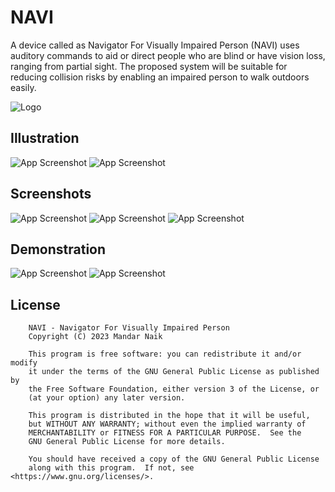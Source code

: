 # NAVI

A device called as Navigator For Visually Impaired Person (NAVI) uses auditory commands to aid or direct people who
are blind or have vision loss, ranging from partial sight. The
proposed system will be suitable for reducing collision risks by
enabling an impaired person to walk outdoors easily.

![Logo](https://cdn.jsdelivr.net/gh/mandarnaik016/NAVI@main/DOC/MIXED/PPT/Images/blind.jpg)

## Illustration

![App Screenshot](https://cdn.jsdelivr.net/gh/mandarnaik016/NAVI@main/DOC/CONF/graphic_upper_300_DPI.png)
![App Screenshot](https://cdn.jsdelivr.net/gh/mandarnaik016/NAVI@main/DOC/CONF/graphic_lower_300_DPI.png)


## Screenshots

![App Screenshot](https://cdn.jsdelivr.net/gh/mandarnaik016/NAVI@main/DOC/CONF/2023-02-12%2014_11_37-frame_300_DPI.png)
![App Screenshot](https://cdn.jsdelivr.net/gh/mandarnaik016/NAVI@main/DOC/CONF/2023-02-12%2014_13_19-frame_300_DPI.png)
![App Screenshot](https://cdn.jsdelivr.net/gh/mandarnaik016/NAVI@main/DOC/CONF/2023-02-12%2014_16_20-frame_300_DPI.png)

## Demonstration

![App Screenshot](https://cdn.jsdelivr.net/gh/mandarnaik016/NAVI@main/DOC/CONF/Glasses_300_DPI.png.png)
![App Screenshot](https://cdn.jsdelivr.net/gh/mandarnaik016/NAVI@main/DOC/CONF/prototype_shoe_300_DPI.png)

## License

```
    NAVI - Navigator For Visually Impaired Person
    Copyright (C) 2023 Mandar Naik

    This program is free software: you can redistribute it and/or modify
    it under the terms of the GNU General Public License as published by
    the Free Software Foundation, either version 3 of the License, or
    (at your option) any later version.

    This program is distributed in the hope that it will be useful,
    but WITHOUT ANY WARRANTY; without even the implied warranty of
    MERCHANTABILITY or FITNESS FOR A PARTICULAR PURPOSE.  See the
    GNU General Public License for more details.

    You should have received a copy of the GNU General Public License
    along with this program.  If not, see <https://www.gnu.org/licenses/>.
```

